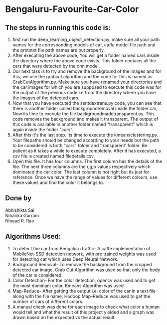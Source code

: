 # Bengaluru-Favourite-Car-Color
## The steps in running this code is:
1. first run the deep_learning_object_detection.py. make sure all your path names for the corresponding models of car, caffe model file path and the prototxt file path names are put properly.
2. After executing the above code, You will get a folder named cars inside the directory where the above code exists. This folder contains all the cars that were detected by the dnn model.
3. Our next task is to try and remove the background of the images and for this, we use the grabcut algorithm and the code for this is named as GrabCutAlgorithm.py. Make sure you have renamed your directories and the car images for which you are supposed to execute this code was for the output of the previous code i.e from the directory where you have the images of the detected cars.
4. Now that you have executed the sentdextrans.py code, you can see that there is another folder called backgroundremoval inside the folder car, Now its time to execute the file backgroundmadetransparent.py. This code removes the background and makes it transparent. The output of this code is available in another folder named "transparent" which is again inside the folder "cars".
5. After this it's the last step. Its time to execute the kmeansclustering.py. Your filepaths should be changed according to your needs but the path to be considered is both "cars" folder and 'transparent' folder. Be patient as it takes a while to execute completely. After it has executed, a csv file is created named filedetails.csv.
6. Open this file. It has four columns. The first column has the details of the file. The next three columns are the r,g,b values respectively which dominated the car color. The last column is not right but its just for reference. Once we have the range of values for different colours, use these values and find the color it belongs to. 

## Done by
Abhishikta Sai <br/>
Niharika Gurram <br/>
Ninaad R. Rao <br/>
## Algorithms Used:
<ol>
<li>To detect the car from Bengaluru traffic- A caffe implementation of MobileNet-SSD detection network, with pre trained weights was used for detecting car which uses Deep Neural Network.
  </li><li>Background Removal- To remove the background from the cropped detected car image, Grab Cut Algorithm was used so that only the body of the car is considered.
</li><li>Color Detection- For the color detection, opencv was used and to get the most dominant color, Kmeans Algorithm was used
</li><li>Map-Reduce- After getting the output i.e. color of the car in a text file along with the file name, Hadoop Map-Reduce was used to get the number of cars of different colors.
</li><li>A manual check was done for each image to check what color a human would tell and what the result of this project yielded and a graph was drawn based on the expected vs the actual result.
  </li></ol>
